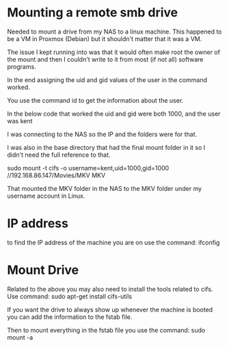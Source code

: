 # Mounting a remote smb drive

Needed to mount a drive from my NAS to a linux machine. This happened to be a VM in Proxmox (Debian) but it shouldn't matter that it was a VM.

The issue I kept running into was that it would often make root the owner of the mount and then I couldn't write to it from most (if not all) software programs.

In the end assigning the uid and gid values of the user in the command worked.

You use the command id to get the information about the user.

In the below code that worked the uid and gid were both 1000, and the user was kent

I was connecting to the NAS so the IP and the folders were for that.

I was also in the base directory that had the final mount folder in it so I didn't need the full reference to that.

sudo mount -t cifs -o username=kent,uid=1000,gid=1000 //192.168.86.147/Movies/MKV MKV

That mounted the MKV folder in the NAS to the MKV folder under my username account in Linux.

# IP address

to find the IP address of the machine you are on use the command: ifconfig

# Mount Drive

Related to the above you may also need to install the tools related to cifs. Use command: sudo apt-get install cifs-utils

If you want the drive to always show up whenever the machine is booted you can add the information to the fstab file.

Then to mount everything in the fstab file you use the command: sudo mount -a

